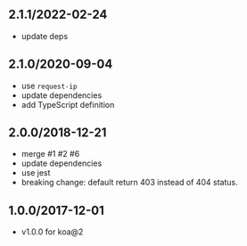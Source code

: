 ## 2.1.1/2022-02-24

- update deps

## 2.1.0/2020-09-04

- use `request-ip`
- update dependencies
- add TypeScript definition

## 2.0.0/2018-12-21

- merge #1 #2 #6
- update dependencies
- use jest
- breaking change: default return 403 instead of 404 status.

## 1.0.0/2017-12-01

- v1.0.0 for koa@2
